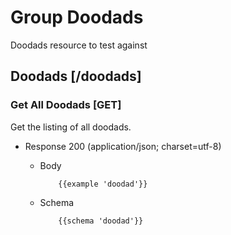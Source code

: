 # Group Doodads

Doodads resource to test against

## Doodads [/doodads]

### Get All Doodads [GET]

Get the listing of all doodads.

+ Response 200 (application/json; charset=utf-8)

  + Body

            {{example 'doodad'}}

  + Schema

            {{schema 'doodad'}}
